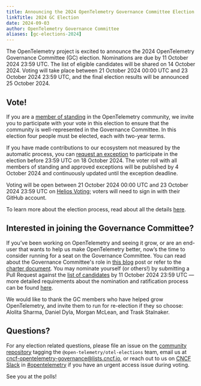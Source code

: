 ```yaml
---
title: Announcing the 2024 OpenTelemetry Governance Committee Election
linkTitle: 2024 GC Election
date: 2024-09-03
author: OpenTelemetry Governance Committee
aliases: [gc-elections-2024]
---
```


The OpenTelemetry project is excited to announce the 2024 OpenTelemetry
Governance Committee (GC) election. Nominations are due by 11 October 2024 23:59
UTC. The list of eligible candidates will be shared on 14 October 2024. Voting
will take place between 21 October 2024 00:00 UTC and 23 October 2024 23:59 UTC,
and the final election results will be announced 25 October 2024.

## Vote!

If you are a
[member of standing](https://github.com/open-telemetry/community/blob/main/governance-charter.md#members-of-standing)
in the OpenTelemetry community, we invite you to participate with your vote in
this election to ensure that the community is well-represented in the Governance
Committee. In this election four people must be elected, each with two-year
terms.

If you have made contributions to our ecosystem not measured by the automatic
process, you can [request an exception](https://forms.gle/LBvyRpNwZvqcJxUbA) to
participate in the election before 23:59 UTC on 18 October 2024. The voter roll
with all members of standing and approved exceptions will be published by 4
October 2024 and continuously updated until the exception deadline.

Voting will be open between 21 October 2024 00:00 UTC and 23 October 2024 23:59
UTC on
[Helios Voting](https://vote.heliosvoting.org/helios/elections/176e7ca8-647d-11ef-9b9a-2a30e2a223da/view);
voters will need to sign in with their GitHub account.

To learn more about the election process, read about all the details
[here](https://github.com/open-telemetry/community/blob/main/elections/2024/governance-committee-election.md).

## Interested in joining the Governance Committee?

If you’ve been working on OpenTelemetry and seeing it grow, or are an end-user
that wants to help us make OpenTelemetry better, now’s the time to consider
running for a seat on the Governance Committee. You can read about the
Governance Committee's role in
[this blog](/blog/2019/opentelemetry-governance-committee-explained/) post or
refer to the
[charter document](https://github.com/open-telemetry/community/blob/master/governance-charter.md).
You may nominate yourself (or others!) by submitting a Pull Request against the
[list of candidates](https://github.com/open-telemetry/community/blob/main/elections/2024/governance-committee-candidates.md)
by 11 October 2024 23:59 UTC — more detailed requirements about the nomination
and ratification process can be found
[here](https://github.com/open-telemetry/community/blob/main/elections/2024/governance-committee-election.md).

We would like to thank the GC members who have helped grow OpenTelemetry, and
invite them to run for re-election if they so choose: Alolita Sharma, Daniel
Dyla, Morgan McLean, and Trask Stalnaker.

## Questions?

For any election related questions, please file an issue on the
[community repository](https://github.com/open-telemetry/community/issues)
tagging the `@open-telemetry/otel-elections` team, email us at
[cncf-opentelemetry-governance@lists.cncf.io](mailto:cncf-opentelemetry-governance@lists.cncf.io),
or reach out to us on [CNCF Slack](https://slack.cncf.io/) in
[#opentelemetry](https://cloud-native.slack.com/archives/CJFCJHG4Q) if you have
an urgent access issue during voting.

See you at the polls!
